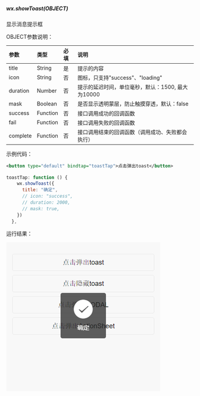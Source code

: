 ##### wx.showToast(OBJECT)
显示消息提示框

OBJECT参数说明：

| 参数 | 类型 | 必填 | 说明 |
| :--- | :--- | :--- | :--- |
|title|String|是|提示的内容|
|icon	|String	|否	|图标，只支持"success"、"loading"|
|duration	|Number	|否	|提示的延迟时间，单位毫秒，默认：1500, 最大为10000|
|mask	|Boolean	|否	|是否显示透明蒙层，防止触摸穿透，默认：false|
|success	|Function	|否	|接口调用成功的回调函数|
|fail	|Function	|否	|接口调用失败的回调函数|
|complete	|Function	|否	|接口调用结束的回调函数（调用成功、失败都会执行）|

示例代码：

```xml
<button type="default" bindtap="toastTap">点击弹出toast</button>
```

```js
toastTap: function () {
    wx.showToast({
      title: "确定",
      // icon: "success", 
      // duration: 2000,
      // mask: true,
    })
  },
```

运行结果：

![](/assets/8-7-1.png)

